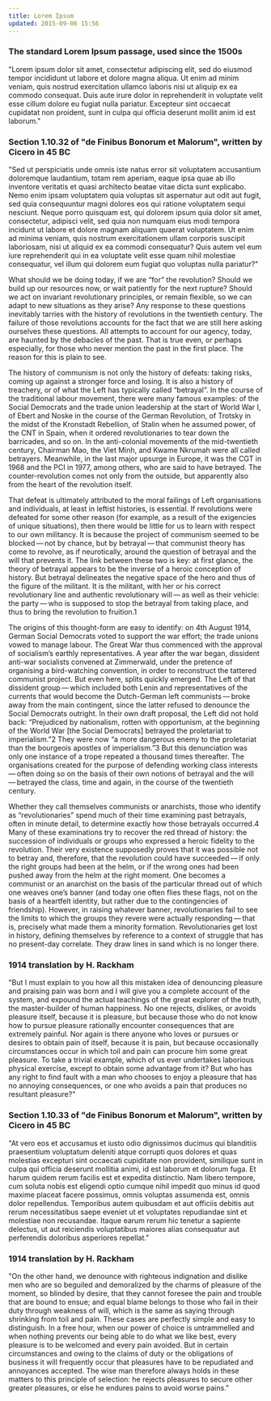 ```yaml
---
title: Lorem Ipsum
updated: 2015-09-06 15:56
---
```


### The standard Lorem Ipsum passage, used since the 1500s

"Lorem ipsum dolor sit amet, consectetur adipiscing elit, sed do eiusmod tempor incididunt ut labore et dolore magna aliqua. Ut enim ad minim veniam, quis nostrud exercitation ullamco laboris nisi ut aliquip ex ea commodo consequat. Duis aute irure dolor in reprehenderit in voluptate velit esse cillum dolore eu fugiat nulla pariatur. Excepteur sint occaecat cupidatat non proident, sunt in culpa qui officia deserunt mollit anim id est laborum."

### Section 1.10.32 of "de Finibus Bonorum et Malorum", written by Cicero in 45 BC

"Sed ut perspiciatis unde omnis iste natus error sit voluptatem accusantium doloremque laudantium, totam rem aperiam, eaque ipsa quae ab illo inventore veritatis et quasi architecto beatae vitae dicta sunt explicabo. Nemo enim ipsam voluptatem quia voluptas sit aspernatur aut odit aut fugit, sed quia consequuntur magni dolores eos qui ratione voluptatem sequi nesciunt. Neque porro quisquam est, qui dolorem ipsum quia dolor sit amet, consectetur, adipisci velit, sed quia non numquam eius modi tempora incidunt ut labore et dolore magnam aliquam quaerat voluptatem. Ut enim ad minima veniam, quis nostrum exercitationem ullam corporis suscipit laboriosam, nisi ut aliquid ex ea commodi consequatur? Quis autem vel eum iure reprehenderit qui in ea voluptate velit esse quam nihil molestiae consequatur, vel illum qui dolorem eum fugiat quo voluptas nulla pariatur?"

What should we be doing today, if we are “for” the revolution? Should we build up our resources now, or wait patiently for the next rupture? Should we act on invariant revolutionary principles, or remain flexible, so we can adapt to new situations as they arise? Any response to these questions inevitably tarries with the history of revolutions in the twentieth century. The failure of those revolutions accounts for the fact that we are still here asking ourselves these questions. All attempts to account for our agency, today, are haunted by the debacles of the past. That is true even, or perhaps especially, for those who never mention the past in the first place. The reason for this is plain to see. 

The history of communism is not only the history of defeats: taking risks, coming up against a stronger force and losing. It is also a history of treachery, or of what the Left has typically called “betrayal”. In the course of the traditional labour movement, there were many famous examples: of the Social Democrats and the trade union leadership at the start of World War I, of Ebert and Noske in the course of the German Revolution, of Trotsky in the midst of the Kronstadt Rebellion, of Stalin when he assumed power, of the CNT in Spain, when it ordered revolutionaries to tear down the barricades, and so on. In the anti-colonial movements of the mid-twentieth century, Chairman Mao, the Viet Minh, and Kwame Nkrumah were all called betrayers. Meanwhile, in the last major upsurge in Europe, it was the CGT in 1968 and the PCI in 1977, among others, who are said to have betrayed. The counter-revolution comes not only from the outside, but apparently also from the heart of the revolution itself. 

That defeat is ultimately attributed to the moral failings of Left organisations and individuals, at least in leftist histories, is essential. If revolutions were defeated for some other reason (for example, as a result of the exigencies of unique situations), then there would be little for us to learn with respect to our own militancy. It is because the project of communism seemed to be blocked — not by chance, but by betrayal — that communist theory has come to revolve, as if neurotically, around the question of betrayal and the will that prevents it. The link between these two is key: at first glance, the theory of betrayal appears to be the inverse of a heroic conception of history. But betrayal delineates the negative space of the hero and thus of the figure of the militant. It is the militant, with her or his correct revolutionary line and authentic revolutionary will — as well as their vehicle: the party — who is supposed to stop the betrayal from taking place, and thus to bring the revolution to fruition.1 

The origins of this thought-form are easy to identify: on 4th August 1914, German Social Democrats voted to support the war effort; the trade unions vowed to manage labour. The Great War thus commenced with the approval of socialism’s earthly representatives. A year after the war began, dissident anti-war socialists convened at Zimmerwald, under the pretence of organising a bird-watching convention, in order to reconstruct the tattered communist project. But even here, splits quickly emerged. The Left of that dissident group — which included both Lenin and representatives of the currents that would become the Dutch-German left communists — broke away from the main contingent, since the latter refused to denounce the Social Democrats outright. In their own draft proposal, the Left did not hold back: “Prejudiced by nationalism, rotten with opportunism, at the beginning of the World War [the Social Democrats] betrayed the proletariat to imperialism.”2 They were now “a more dangerous enemy to the proletariat than the bourgeois apostles of imperialism.”3 But this denunciation was only one instance of a trope repeated a thousand times thereafter. The organisations created for the purpose of defending working class interests — often doing so on the basis of their own notions of betrayal and the will — betrayed the class, time and again, in the course of the twentieth century. 

Whether they call themselves communists or anarchists, those who identify as “revolutionaries” spend much of their time examining past betrayals, often in minute detail, to determine exactly how those betrayals occurred.4 Many of these examinations try to recover the red thread of history: the succession of individuals or groups who expressed a heroic fidelity to the revolution. Their very existence supposedly proves that it was possible not to betray and, therefore, that the revolution could have succeeded — if only the right groups had been at the helm, or if the wrong ones had been pushed away from the helm at the right moment. One becomes a communist or an anarchist on the basis of the particular thread out of which one weaves one’s banner (and today one often flies these flags, not on the basis of a heartfelt identity, but rather due to the contingencies of friendship). However, in raising whatever banner, revolutionaries fail to see the limits to which the groups they revere were actually responding — that is, precisely what made them a minority formation. Revolutionaries get lost in history, defining themselves by reference to a context of struggle that has no present-day correlate. They draw lines in sand which is no longer there. 

### 1914 translation by H. Rackham

"But I must explain to you how all this mistaken idea of denouncing pleasure and praising pain was born and I will give you a complete account of the system, and expound the actual teachings of the great explorer of the truth, the master-builder of human happiness. No one rejects, dislikes, or avoids pleasure itself, because it is pleasure, but because those who do not know how to pursue pleasure rationally encounter consequences that are extremely painful. Nor again is there anyone who loves or pursues or desires to obtain pain of itself, because it is pain, but because occasionally circumstances occur in which toil and pain can procure him some great pleasure. To take a trivial example, which of us ever undertakes laborious physical exercise, except to obtain some advantage from it? But who has any right to find fault with a man who chooses to enjoy a pleasure that has no annoying consequences, or one who avoids a pain that produces no resultant pleasure?"

### Section 1.10.33 of "de Finibus Bonorum et Malorum", written by Cicero in 45 BC

"At vero eos et accusamus et iusto odio dignissimos ducimus qui blanditiis praesentium voluptatum deleniti atque corrupti quos dolores et quas molestias excepturi sint occaecati cupiditate non provident, similique sunt in culpa qui officia deserunt mollitia animi, id est laborum et dolorum fuga. Et harum quidem rerum facilis est et expedita distinctio. Nam libero tempore, cum soluta nobis est eligendi optio cumque nihil impedit quo minus id quod maxime placeat facere possimus, omnis voluptas assumenda est, omnis dolor repellendus. Temporibus autem quibusdam et aut officiis debitis aut rerum necessitatibus saepe eveniet ut et voluptates repudiandae sint et molestiae non recusandae. Itaque earum rerum hic tenetur a sapiente delectus, ut aut reiciendis voluptatibus maiores alias consequatur aut perferendis doloribus asperiores repellat."

### 1914 translation by H. Rackham

"On the other hand, we denounce with righteous indignation and dislike men who are so beguiled and demoralized by the charms of pleasure of the moment, so blinded by desire, that they cannot foresee the pain and trouble that are bound to ensue; and equal blame belongs to those who fail in their duty through weakness of will, which is the same as saying through shrinking from toil and pain. These cases are perfectly simple and easy to distinguish. In a free hour, when our power of choice is untrammelled and when nothing prevents our being able to do what we like best, every pleasure is to be welcomed and every pain avoided. But in certain circumstances and owing to the claims of duty or the obligations of business it will frequently occur that pleasures have to be repudiated and annoyances accepted. The wise man therefore always holds in these matters to this principle of selection: he rejects pleasures to secure other greater pleasures, or else he endures pains to avoid worse pains."
